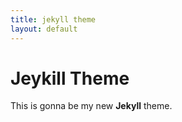 ```yaml
---
title: jekyll theme
layout: default
---
```


# Jeykill Theme
This is gonna be my new **Jekyll** theme.